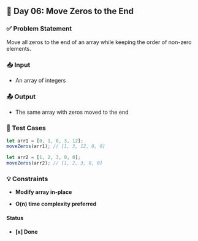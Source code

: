 ## 📅 Day 06: Move Zeros to the End

### ✅ Problem Statement
Move all zeros to the end of an array while keeping the order of non-zero elements.

### 📥 Input
- An array of integers

### 📤 Output
- The same array with zeros moved to the end

### 🧪 Test Cases

```js
let arr1 = [0, 1, 0, 3, 12];
moveZeros(arr1); // [1, 3, 12, 0, 0]

let arr2 = [1, 2, 3, 0, 0];
moveZeros(arr2); // [1, 2, 3, 0, 0]
```

### 💡 Constraints

- **Modify array in-place**

- **O(n) time complexity preferred**

#### Status

- **[x] Done**
